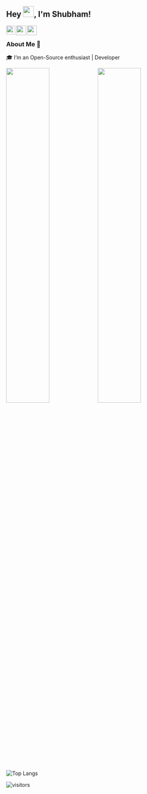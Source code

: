 ## Hey <img src="https://github.com/TheDudeThatCode/TheDudeThatCode/blob/master/Assets/Hi.gif" width="29px">, I'm Shubham!


<a href="https://www.linkedin.com/in/shubham-yadav-3848261aa/">
  <img align="left" width="24px" src="https://cdn-icons-png.flaticon.com/512/174/174857.png"  />
</a>
<a href="https://twitter.com/shubhztwt">
  <img align="left" width="26px" src="https://logodownload.org/wp-content/uploads/2014/09/twitter-logo-6.png" />
</a>
<a href="https://hashnode.com/@shubh22121">
  <img align="left" width="26px" src="https://cdn.hashnode.com/res/hashnode/image/upload/v1611902473383/CDyAuTy75.png?auto=compress" />
</a>

<br/>

### About Me 🚀
🎓 I’m an Open-Source enthusiast | Developer


<p align="left">
	
  <img width="48%" src="https://github-readme-stats.vercel.app/api?username=shubh22121&show_icons=true&theme=tokyonight"/>
  <img width="48%" src="https://github-readme-streak-stats.herokuapp.com/?user=shubh22121&theme=tokyonight"/>
  
</p>



![Top Langs](https://github-readme-stats.vercel.app/api/top-langs/?username=shubh22121&show_icons=true&theme=tokyonight&layout=compact)




![visitors](https://visitor-badge.laobi.icu/badge?page_id=shubh22121.shubh22121)
<!-- theme tokyonight
 ![Shubham's github stats](https://github-readme-stats.vercel.app/api?username=shubh22121&show_icons=true&theme=tokyonight&hide_border=true)
<img width="37.3%" src="https://github-readme-stats.vercel.app/api/top-langs/?username=shubh22121&theme=tokyonight&count_private=true&line_height=52">-->
